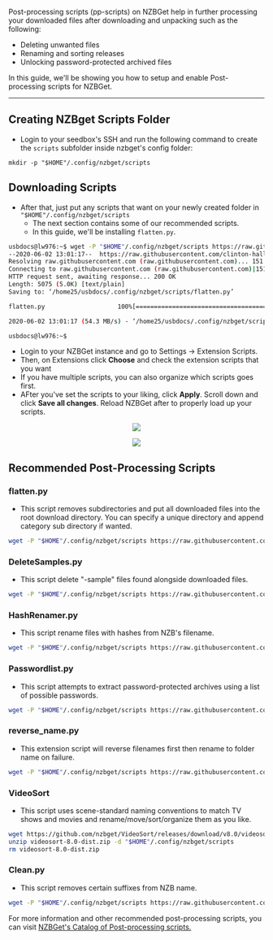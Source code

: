 Post-processing scripts (pp-scripts) on NZBGet help in further processing your downloaded files after downloading and unpacking such as the following:

* Deleting unwanted files
* Renaming and sorting releases
* Unlocking password-protected archived files

In this guide, we'll be showing you how to setup and enable Post-processing scripts for NZBGet. 

***

## Creating NZBget Scripts Folder

* Login to your seedbox's SSH and run the following command to create the `scripts` subfolder inside nzbget's config folder:

```
mkdir -p "$HOME"/.config/nzbget/scripts
```

## Downloading Scripts

* After that, just put any scripts that want on your newly created folder in `"$HOME"/.config/nzbget/scripts`
  * The next section contains some of our recommended scripts.
  * In this guide, we'll be installing `flatten.py`.

```sh
usbdocs@lw976:~$ wget -P "$HOME"/.config/nzbget/scripts https://raw.githubusercontent.com/clinton-hall/GetScripts/master/flatten.py
--2020-06-02 13:01:17--  https://raw.githubusercontent.com/clinton-hall/GetScripts/master/flatten.py
Resolving raw.githubusercontent.com (raw.githubusercontent.com)... 151.101.192.133, 151.101.64.133, 151.101.128.133, ...
Connecting to raw.githubusercontent.com (raw.githubusercontent.com)|151.101.192.133|:443... connected.
HTTP request sent, awaiting response... 200 OK
Length: 5075 (5.0K) [text/plain]
Saving to: ‘/home25/usbdocs/.config/nzbget/scripts/flatten.py’

flatten.py                    100%[=================================================>]   4.96K  --.-KB/s    in 0s

2020-06-02 13:01:17 (54.3 MB/s) - ‘/home25/usbdocs/.config/nzbget/scripts/flatten.py’ saved [5075/5075]

usbdocs@lw976:~$
```
* Login to your NZBGet instance and go to Settings -> Extension Scripts.
* Then, on Extensions click **Choose** and check the extension scripts that you want
* If you have multiple scripts, you can also organize which scripts goes first.
* AFter you've set the scripts to your liking, click **Apply**. Scroll down and click **Save all changes**. Reload NZBGet after to properly load up your scripts.

<p align="center"><img src="https://docs.usbx.me/uploads/images/gallery/2020-06/image-1591095916166.png"></p>

<p align="center"><img src="https://docs.usbx.me/uploads/images/gallery/2020-06/image-1591099165126.png"></p>

## Recommended Post-Processing Scripts
### flatten.py

* This script removes subdirectories and put all downloaded files into the root download directory. You can specify a unique directory and append category sub directory if wanted.

```sh
wget -P "$HOME"/.config/nzbget/scripts https://raw.githubusercontent.com/clinton-hall/GetScripts/master/flatten.py
```

### DeleteSamples.py

* This script delete "-sample" files found alongside downloaded files.

```sh
wget -P "$HOME"/.config/nzbget/scripts https://raw.githubusercontent.com/clinton-hall/GetScripts/master/DeleteSamples.py
```

### HashRenamer.py

* This script rename files with hashes from NZB's filename.

```sh
wget -P "$HOME"/.config/nzbget/scripts https://raw.githubusercontent.com/Cloudbox/Cloudbox/master/roles/nzbget/files/HashRenamer.py
```

### Passwordlist.py

* This script attempts to extract password-protected archives using a list of possible passwords.

```sh
wget -P "$HOME"/.config/nzbget/scripts https://raw.githubusercontent.com/clinton-hall/GetScripts/master/passwordList.py
```

### reverse_name.py

* This extension script will reverse filenames first then rename to folder name on failure.

```sh
wget -P "$HOME"/.config/nzbget/scripts https://raw.githubusercontent.com/Prinz23/nzbget-pp-reverse/master/reverse_name.py
```

### VideoSort

* This script uses scene-standard naming conventions to match TV shows and movies and rename/move/sort/organize them as you like.

```sh
wget https://github.com/nzbget/VideoSort/releases/download/v8.0/videosort-8.0-dist.zip
unzip videosort-8.0-dist.zip -d "$HOME"/.config/nzbget/scripts
rm videosort-8.0-dist.zip
```

### Clean.py

* This script removes certain suffixes from NZB name.

```sh
wget -P "$HOME"/.config/nzbget/scripts https://raw.githubusercontent.com/TRaSH-/Tutorials-FAQ/master/NZBGet/scripts/Clean/Clean.py
```

For more information and other recommended post-processing scripts, you can visit [NZBGet's Catalog of Post-processing scripts.](https://nzbget.net/catalog-of-extension-scripts)